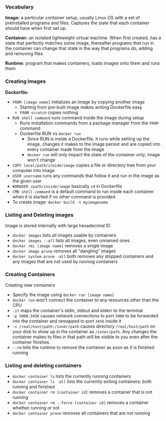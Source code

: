 ### Vocabulary

**Image:** a particular container setup, usually Linux OS with a set of preinstalled programs and files. Captures the state that each container should have when first set up.

**Container:** an isolated lightweight virtual machine. When first created, has a state that perfectly matches some image, thereafter programs that run in the container can change that state in the way that programs do, adding and removing files

**Runtime:** program that makes containers, loads images onto them and runs them

### Creating Images

**Dockerfile:**
- `FROM [image name]` initializes an image by copying another image
	- Starting from pre-built image makes writing Dockerfile easy
	- `FROM scratch` copies nothing
- `RUN shell command` runs command inside the image during setup
	- Runs installation commands from a package manager from the `FROM` command
	- Dockerfile RUN vs `docker run`
		- Since RUN is inside a Dockerfile, it runs while setting up the image, changes it makes to the image persist and are copied into every container made from the image
		- `docker run` will only impact the state of the container only; image won't change
- `COPY local/path/inside/image` copies a file or directory tree from your computer into image
- `USER username` runs any commands that follow it and run in the image as the given user
- `WORKDIR /path/inside/image` basically `cd` in Dockerfile
- `CMD shell command` is a default command to run inside each container when it is started if no other command is provided
- To create image: `docker build -t myimagename`

### Listing and Deleting images

Image is stored internally with large hexadecimal ID
- `docker images` lists all images usable by containers
- `docker images --all` lists all images, even unnamed ones
- `docker rmi [image name]` removes a single image
- `docker image prune` removes all "dangling" images
- `docker system prune -all` both removes any stopped containers and any images that are not used by running containers

### Creating Containers

Creating new containers
- Specify the image using `docker run [image name]`
- `docker run` won't connect the container to any resources other than the CPU
- `-it` maps the container's stdin, stdout and stderr to the terminal
- `-p 5000:3456` causes network connections to port `5000` to be forwarded into the container and remapped to port `3456` inside it
- `-v /real/host/path:/inner/path` causes directory `/real/host/path` on your disk to show up in the container as `/inner/path`. Any changes the container makes to files in that path will be visible to you even after the container finishes.
- `--rm` tells the runtime to remove the container as soon as it is finished running

### Listing and deleting containers
- `docker container ls` lists the currently running containers
- `docker container ls -all` lists the currently exiting containers: both running and finished
- `docker container rm [container id]` removes a container that is not running
- `docker container rm --force [container id]` removes a container whether running or not
- `docker container prune` removes all containers that are not running





